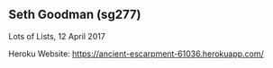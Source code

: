 ## Seth Goodman (sg277)

Lots of Lists, 12 April 2017

Heroku Website: https://ancient-escarpment-61036.herokuapp.com/